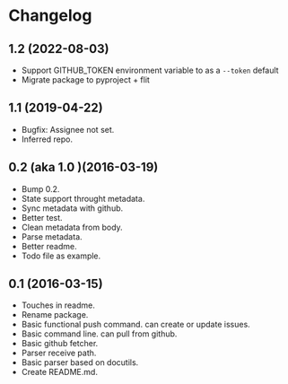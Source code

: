 Changelog
=========


1.2 (2022-08-03)
----------------

- Support GITHUB_TOKEN environment variable to as a `--token` default
- Migrate package to pyproject + flit



1.1 (2019-04-22)
----------------

- Bugfix: Assignee not set.
- Inferred repo.


0.2 (aka 1.0 )(2016-03-19)
--------------------------

- Bump 0.2.
- State support throught metadata.
- Sync metadata with github.
- Better test.
- Clean metadata from body.
- Parse metadata.
- Better readme.
- Todo file as example.


0.1 (2016-03-15)
----------------
- Touches in readme.
- Rename package.
- Basic functional push command. can create or update issues.
- Basic command line. can pull from github.
- Basic github fetcher.
- Parser receive path.
- Basic parser based on docutils.
- Create README.md.


